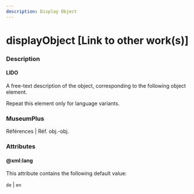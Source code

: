 ```yaml
---
description: Display Object
---
```


# displayObject \[Link to other work\(s\)\]

### Description

#### LIDO

A free-text description of the object, corresponding to the following object element.

Repeat this element only for language variants.

### MuseumPlus

Références \| Réf. obj.-obj.

### Attributes

#### @xml:lang

This attribute contains the following default value:

`de` \| `en`

